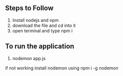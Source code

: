 ## Steps to Follow

1. Install nodejs and npm
2. download the file and cd into it
3. open terminal and type npm i

## To run the application

1.  nodemon app.js

 if not working install nodemon using
 npm i -g nodemon